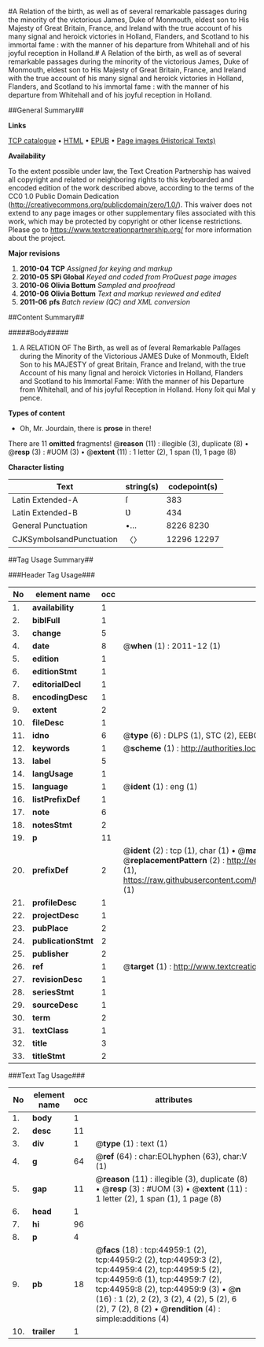 #A Relation of the birth, as well as of several remarkable passages during the minority of the victorious James, Duke of Monmouth, eldest son to His Majesty of Great Britain, France, and Ireland with the true account of his many signal and heroick victories in Holland, Flanders, and Scotland to his immortal fame : with the manner of his departure from Whitehall and of his joyful reception in Holland.#
A Relation of the birth, as well as of several remarkable passages during the minority of the victorious James, Duke of Monmouth, eldest son to His Majesty of Great Britain, France, and Ireland with the true account of his many signal and heroick victories in Holland, Flanders, and Scotland to his immortal fame : with the manner of his departure from Whitehall and of his joyful reception in Holland.

##General Summary##

**Links**

[TCP catalogue](http://www.ota.ox.ac.uk/tcp/)  • 
[HTML](http://tei.it.ox.ac.uk/tcp/Texts-HTML/free/A58/A58435.html)  • 
[EPUB](http://tei.it.ox.ac.uk/tcp/Texts-EPUB/free/A58/A58435.epub) • 
[Page images (Historical Texts)](https://historicaltexts.jisc.ac.uk/eebo-10409688e)

**Availability**

To the extent possible under law, the Text Creation Partnership has waived all copyright and related or neighboring rights to this keyboarded and encoded edition of the work described above, according to the terms of the CC0 1.0 Public Domain Dedication (http://creativecommons.org/publicdomain/zero/1.0/). This waiver does not extend to any page images or other supplementary files associated with this work, which may be protected by copyright or other license restrictions. Please go to https://www.textcreationpartnership.org/ for more information about the project.

**Major revisions**

1. __2010-04__ __TCP__ *Assigned for keying and markup*
1. __2010-05__ __SPi Global__ *Keyed and coded from ProQuest page images*
1. __2010-06__ __Olivia Bottum__ *Sampled and proofread*
1. __2010-06__ __Olivia Bottum__ *Text and markup reviewed and edited*
1. __2011-06__ __pfs__ *Batch review (QC) and XML conversion*

##Content Summary##

#####Body#####

1. A RELATION OF The Birth, as well as of ſeveral Remarkable Paſſages during the Minority of the Victorious JAMES Duke of Monmouth, Eldeſt Son to his MAJESTY of great Britain, France and Ireland, with the true Account of his many ſignal and heroick Victories in Holland, Flanders and Scotland to his Immortal Fame: With the manner of his Departure from Whitehall, and of his joyful Reception in Holland. Hony ſoit qui Mal y pence.

**Types of content**

  * Oh, Mr. Jourdain, there is **prose** in there!

There are 11 **omitted** fragments! 
 @__reason__ (11) : illegible (3), duplicate (8)  •  @__resp__ (3) : #UOM (3)  •  @__extent__ (11) : 1 letter (2), 1 span (1), 1 page (8)

**Character listing**


|Text|string(s)|codepoint(s)|
|---|---|---|
|Latin Extended-A|ſ|383|
|Latin Extended-B|Ʋ|434|
|General Punctuation|•…|8226 8230|
|CJKSymbolsandPunctuation|〈〉|12296 12297|

##Tag Usage Summary##

###Header Tag Usage###

|No|element name|occ|attributes|
|---|---|---|---|
|1.|__availability__|1||
|2.|__biblFull__|1||
|3.|__change__|5||
|4.|__date__|8| @__when__ (1) : 2011-12 (1)|
|5.|__edition__|1||
|6.|__editionStmt__|1||
|7.|__editorialDecl__|1||
|8.|__encodingDesc__|1||
|9.|__extent__|2||
|10.|__fileDesc__|1||
|11.|__idno__|6| @__type__ (6) : DLPS (1), STC (2), EEBO-CITATION (1), OCLC (1), VID (1)|
|12.|__keywords__|1| @__scheme__ (1) : http://authorities.loc.gov/ (1)|
|13.|__label__|5||
|14.|__langUsage__|1||
|15.|__language__|1| @__ident__ (1) : eng (1)|
|16.|__listPrefixDef__|1||
|17.|__note__|6||
|18.|__notesStmt__|2||
|19.|__p__|11||
|20.|__prefixDef__|2| @__ident__ (2) : tcp (1), char (1)  •  @__matchPattern__ (2) : ([0-9\-]+):([0-9IVX]+) (1), (.+) (1)  •  @__replacementPattern__ (2) : http://eebo.chadwyck.com/downloadtiff?vid=$1&page=$2 (1), https://raw.githubusercontent.com/textcreationpartnership/Texts/master/tcpchars.xml#$1 (1)|
|21.|__profileDesc__|1||
|22.|__projectDesc__|1||
|23.|__pubPlace__|2||
|24.|__publicationStmt__|2||
|25.|__publisher__|2||
|26.|__ref__|1| @__target__ (1) : http://www.textcreationpartnership.org/docs/. (1)|
|27.|__revisionDesc__|1||
|28.|__seriesStmt__|1||
|29.|__sourceDesc__|1||
|30.|__term__|2||
|31.|__textClass__|1||
|32.|__title__|3||
|33.|__titleStmt__|2||


###Text Tag Usage###

|No|element name|occ|attributes|
|---|---|---|---|
|1.|__body__|1||
|2.|__desc__|11||
|3.|__div__|1| @__type__ (1) : text (1)|
|4.|__g__|64| @__ref__ (64) : char:EOLhyphen (63), char:V (1)|
|5.|__gap__|11| @__reason__ (11) : illegible (3), duplicate (8)  •  @__resp__ (3) : #UOM (3)  •  @__extent__ (11) : 1 letter (2), 1 span (1), 1 page (8)|
|6.|__head__|1||
|7.|__hi__|96||
|8.|__p__|4||
|9.|__pb__|18| @__facs__ (18) : tcp:44959:1 (2), tcp:44959:2 (2), tcp:44959:3 (2), tcp:44959:4 (2), tcp:44959:5 (2), tcp:44959:6 (1), tcp:44959:7 (2), tcp:44959:8 (2), tcp:44959:9 (3)  •  @__n__ (16) : 1 (2), 2 (2), 3 (2), 4 (2), 5 (2), 6 (2), 7 (2), 8 (2)  •  @__rendition__ (4) : simple:additions (4)|
|10.|__trailer__|1||
